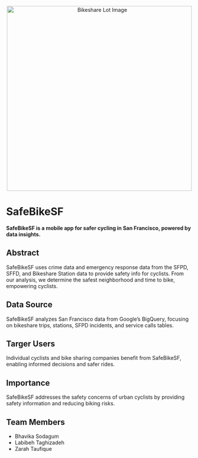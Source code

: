 <p align="center">
  <img src="https://github.com/zarahtau/safe-bike-sf/assets/136948242/12f7b753-551c-4825-a027-6481b27b3121" width="500" alt="Bikeshare Lot Image">
</p>

# SafeBikeSF
**SafeBikeSF is a mobile app for safer cycling in San Francisco, powered by data insights.**
## Abstract
SafeBikeSF uses crime data and emergency response data from the SFPD, SFFD, and Bikeshare Station data to provide safety info for cyclists. 
From our analysis, we determine the safest neighborhood and time to bike, empowering cyclists.

## Data Source
SafeBikeSF analyzes San Francisco data from Google’s BigQuery, focusing on 
bikeshare trips, stations, SFPD incidents, and service calls tables.

## Targer Users
Individual cyclists and bike sharing companies benefit from SafeBikeSF, enabling informed decisions and safer rides.

## Importance
SafeBikeSF addresses the safety concerns of urban cyclists by providing safety information and reducing biking risks.

## Team Members
- Bhavika Sodagum
- Labibeh Taghizadeh
- Zarah Taufique


